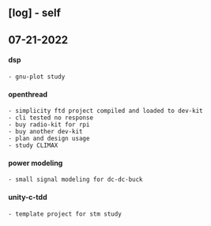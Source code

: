 ## [log] - self
## 07-21-2022
#### dsp
    - gnu-plot study

#### openthread
    - simplicity ftd project compiled and loaded to dev-kit
    - cli tested no response
    - buy radio-kit for rpi
    - buy another dev-kit
    - plan and design usage
    - study CLIMAX

#### power modeling
    - small signal modeling for dc-dc-buck

#### unity-c-tdd
    - template project for stm study

